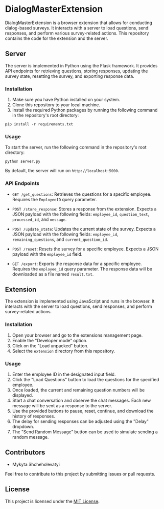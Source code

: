 # DialogMasterExtension

DialogMasterExtension is a browser extension that allows for conducting dialog-based surveys. It interacts with a server to load questions, send responses, and perform various survey-related actions. This repository contains the code for the extension and the server.

## Server

The server is implemented in Python using the Flask framework. It provides API endpoints for retrieving questions, storing responses, updating the survey state, resetting the survey, and exporting response data.

### Installation

1. Make sure you have Python installed on your system.
2. Clone this repository to your local machine.
3. Install the required Python packages by running the following command in the repository's root directory:

```
pip install -r requirements.txt
```

### Usage

To start the server, run the following command in the repository's root directory:

```
python server.py
```

By default, the server will run on `http://localhost:5000`.

### API Endpoints

- `GET /get_questions`: Retrieves the questions for a specific employee. Requires the `EmployeeID` query parameter.

- `POST /store_response`: Stores a response from the extension. Expects a JSON payload with the following fields: `employee_id`, `question_text`, `processed_id`, and `message`.

- `POST /update_state`: Updates the current state of the survey. Expects a JSON payload with the following fields: `employee_id`, `remaining_questions`, and `current_question_id`.

- `POST /reset`: Resets the survey for a specific employee. Expects a JSON payload with the `employee_id` field.

- `GET /export`: Exports the response data for a specific employee. Requires the `employee_id` query parameter. The response data will be downloaded as a file named `result.txt`.

## Extension

The extension is implemented using JavaScript and runs in the browser. It interacts with the server to load questions, send responses, and perform survey-related actions.

### Installation

1. Open your browser and go to the extensions management page.
2. Enable the "Developer mode" option.
3. Click on the "Load unpacked" button.
4. Select the `extension` directory from this repository.

### Usage

1. Enter the employee ID in the designated input field.
2. Click the "Load Questions" button to load the questions for the specified employee.
3. Once loaded, the current and remaining question numbers will be displayed.
4. Start a chat conversation and observe the chat messages. Each new message will be sent as a response to the server.
5. Use the provided buttons to pause, reset, continue, and download the history of responses.
6. The delay for sending responses can be adjusted using the "Delay" dropdown.
7. The "Send Random Message" button can be used to simulate sending a random message.

## Contributors

- Mykyta Shcheholevatyi

Feel free to contribute to this project by submitting issues or pull requests.

## License

This project is licensed under the [MIT License](LICENSE).

